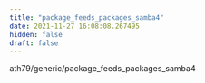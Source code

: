 ```yaml
---
title: "package_feeds_packages_samba4"
date: 2021-11-27 16:08:08.267495
hidden: false
draft: false
---
```


ath79/generic/package_feeds_packages_samba4


